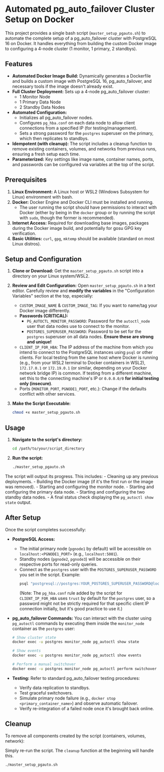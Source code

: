 # Automated pg_auto_failover Cluster Setup on Docker

This project provides a single bash script (`master_setup_pgauto.sh`) to automate the complete setup of a pg_auto_failover cluster with PostgreSQL 16 on Docker. It handles everything from building the custom Docker image to configuring a 4-node cluster (1 monitor, 1 primary, 2 standbys).

## Features

-   **Automated Docker Image Build:** Dynamically generates a Dockerfile and builds a custom image with PostgreSQL 16, pg_auto_failover, and necessary tools if the image doesn't already exist.
-   **Full Cluster Deployment:** Sets up a 4-node pg_auto_failover cluster:
    -   1 Monitor Node
    -   1 Primary Data Node
    -   2 Standby Data Nodes
-   **Automated Configuration:**
    -   Initializes all pg_auto_failover nodes.
    -   Configures `pg_hba.conf` on each data node to allow client connections from a specified IP (for testing/management).
    -   Sets a strong password for the `postgres` superuser on the primary, which then replicates to standbys.
-   **Idempotent (with cleanup):** The script includes a cleanup function to remove existing containers, volumes, and networks from previous runs, ensuring a fresh setup each time.
-   **Parameterized:** Key settings like image name, container names, ports, and passwords can be configured via variables at the top of the script.

## Prerequisites

1.  **Linux Environment:** A Linux host or WSL2 (Windows Subsystem for Linux) environment with bash.
2.  **Docker:** Docker Engine and Docker CLI must be installed and running.
    -   The user running the script should have permissions to interact with Docker (either by being in the `docker` group or by running the script with `sudo`, though the former is recommended).
3.  **Internet Access:** Required for downloading base images, packages during the Docker image build, and potentially for gosu GPG key verification.
4.  **Basic Utilities:** `curl`, `gpg`, `mktemp` should be available (standard on most Linux distros).

## Setup and Configuration

1.  **Clone or Download:**
    Get the `master_setup_pgauto.sh` script into a directory on your Linux system/WSL2.

2.  **Review and Edit Configuration:**
    Open `master_setup_pgauto.sh` in a text editor. Carefully review and **modify the variables** in the "Configuration Variables" section at the top, especially:
    *   `CUSTOM_IMAGE_NAME` & `CUSTOM_IMAGE_TAG`: If you want to name/tag your Docker image differently.
    *   **Passwords (CRITICAL):**
        *   `PG_AUTOCTL_MONITOR_PASSWORD`: Password for the `autoctl_node` user that data nodes use to connect to the monitor.
        *   `POSTGRES_SUPERUSER_PASSWORD`: Password to be set for the `postgres` superuser on all data nodes.
        **Ensure these are strong and unique!**
    *   `CLIENT_IP_FOR_HBA`: The IP address of the machine from which you intend to connect to the PostgreSQL instances using `psql` or other clients. For local testing from the same host where Docker is running (e.g., from your WSL2 terminal to Docker containers in WSL2), `172.17.0.1` or `172.19.0.1` (or similar, depending on your Docker network bridge IP) is common. If testing from a different machine, set this to the connecting machine's IP or `0.0.0.0/0` **for initial testing only (insecure)**.
    *   Ports (`MONITOR_PORT`, `PGNODE1_PORT`, etc.): Change if the defaults conflict with other services.

3.  **Make the Script Executable:**
    ```bash
    chmod +x master_setup_pgauto.sh
    ```

## Usage

1.  **Navigate to the script's directory:**
    ```bash
    cd /path/to/your/script_directory
    ```

2.  **Run the script:**
    ```bash
    ./master_setup_pgauto.sh
    ```

The script will output its progress. This includes:
    -   Cleaning up any previous deployments.
    -   Building the Docker image (if it's the first run or the image was removed).
    -   Starting and configuring the monitor node.
    -   Starting and configuring the primary data node.
    -   Starting and configuring the two standby data nodes.
    -   A final status check displaying the `pg_autoctl show state` output.

## After Setup

Once the script completes successfully:

*   **PostgreSQL Access:**
    *   The initial primary node (`pgnode1` by default) will be accessible on `localhost:<PGNODE1_PORT>` (e.g., `localhost:5001`).
    *   Standby nodes (`pgnode2`, `pgnode3`) will be accessible on their respective ports for read-only queries.
    *   Connect as the `postgres` user with the `POSTGRES_SUPERUSER_PASSWORD` you set in the script.
        Example:
        ```bash
        psql "postgresql://postgres:YOUR_POSTGRES_SUPERUSER_PASSWORD@localhost:5001/myappdb"
        ```
        (Note: The `pg_hba.conf` rule added by the script for `CLIENT_IP_FOR_HBA` uses `trust` by default for the `postgres` user, so a password might not be strictly required for that specific client IP connection initially, but it's good practice to use it.)

*   **pg_auto_failover Commands:**
    You can interact with the cluster using `pg_autoctl` commands by executing them inside the `monitor_node` container as the `postgres` user:
    ```bash
    # Show cluster state
    docker exec -u postgres monitor_node pg_autoctl show state

    # Show events
    docker exec -u postgres monitor_node pg_autoctl show events

    # Perform a manual switchover
    docker exec -u postgres monitor_node pg_autoctl perform switchover
    ```

*   **Testing:**
    Refer to standard pg_auto_failover testing procedures:
    -   Verify data replication to standbys.
    -   Test graceful switchovers.
    -   Simulate primary node failure (e.g., `docker stop <primary_container_name>`) and observe automatic failover.
    -   Verify re-integration of a failed node once it's brought back online.

## Cleanup

To remove all components created by the script (containers, volumes, network):

Simply re-run the script. The `cleanup` function at the beginning will handle this.
```bash
./master_setup_pgauto.sh
